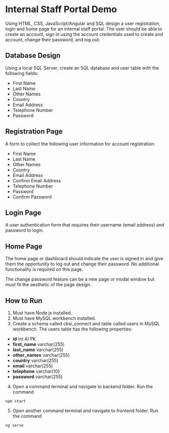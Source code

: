 # Internal Staff Portal Demo

Using HTML, CSS, JavaScript/Angular and SQL design a user registration, login and home page for an internal staff portal. The user should be able to create an account, sign in using the account credentials used to create and account, change their password, and log out.

## Database Design

Using a local SQL Server, create an SQL database and user table with the following fields:

- First Name
- Last Name
- Other Names
- Country
- Email Address
- Telephone Number
- Password

## Registration Page

A form to collect the following user information for account registration:

- First Name
- Last Name
- Other Names
- Country
- Email Address
- Confirm Email Address
- Telephone Number
- Password
- Confirm Password

## Login Page

A user authentication form that requires their username (email address) and password to login.

## Home Page

The home page or dashboard should indicate the user is signed in and give them the opportunity to log out and change their password. No additional functionality is required on this page.

The change password feature can be a new page or modal window but must fit the aesthetic of the page design.

## How to Run

1. Must have Node.js installed.
2. Must have MySQL workbench installed.
3. Create a schema called cbsi_connect and table called users in MySQL workbench. The users table has the following properties:

- **id** int AI PK
- **first_name** varchar(255)
- **last_name** varchar(255)
- **other_names** varchar(255)
- **country** varchar(255)
- **email** varchar(255)
- **telephone** varchar(10)
- **password** varchar(255)

4. Open a command terminal and navigate to backend folder. Run the command

```
npm start
```

5. Open another command terminal and navigate to frontend folder. Run the command

```
ng serve
```
